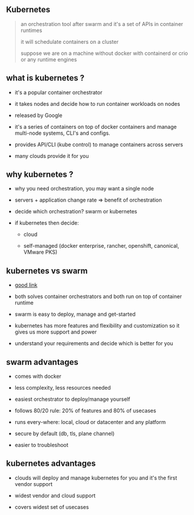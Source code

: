 ## Kubernetes

> an orchestration tool after swarm and
> it's a set of APIs in container runtimes
>
> it will schedulate containers on a cluster
>
> suppose we are on a machine without docker with containerd or crio or 
> any runtime engines

## what is kubernetes ?

- it's a popular container orchestrator

- it takes nodes and decide how to run container workloads on nodes

- released by Google

- it's a series of containers on top of docker containers and manage
multi-node systems, CLI's and configs.

- provides API/CLI (kube control) to manage containers across servers

- many clouds provide it for you

## why kubernetes ?

- why you need orchestration, you may want a single node

- servers + application change rate => benefit of orchestration

- decide which orchestration? swarm or kubernetes

- if kubernetes then decide:

    - cloud

    - self-managed (docker enterprise, rancher, openshift, canonical, VMware PKS)

## kubernetes vs swarm

- [good link](https://www.cloudsavvyit.com/10075/what-is-containerd-and-how-does-it-relate-to-docker-and-kubernetes/)

- both solves container orchestrators and both run on top of container runtime

- swarm is easy to deploy, manage and get-started

- kubernetes has more features and flexibility and customization so it gives
us more support and power

- understand your requirements and decide which is better for you

## swarm advantages

- comes with docker

- less complexity, less resources needed

- easiest orchestrator to deploy/manage yourself

- follows 80/20 rule: 20% of features and 80% of usecases

- runs every-where: local, cloud or datacenter and any platform

- secure by default (db, tls, plane channel)

- easier to troubleshoot

## kubernetes advantages

- clouds will deploy and manage kubernetes for you and
it's the first vendor support

- widest vendor and cloud support

- covers widest set of usecases
